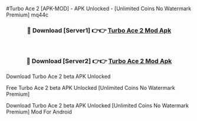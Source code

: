 #Turbo Ace 2 [APK-MOD] - APK Unlocked - [Unlimited Coins No Watermark Premium] mq44c



<div align="center">

<h3>🔴 Download [Server1] 👉👉 <a href="https://momento.my/?title=Turbo_Ace_2">Turbo Ace 2 Mod Apk</a></h3><br>

<h3>🔴 Download [Server2] 👉👉 <a href="https://momento.my/?title=Turbo_Ace_2">Turbo Ace 2 Mod Apk</a></h3>
</div>



Download Turbo Ace 2 beta APK Unlocked

Free Turbo Ace 2 beta APK Unlocked [Unlimited Coins No Watermark Premium]

Download Turbo Ace 2 beta APK Unlocked [Unlimited Coins No Watermark Premium] Mod For Android
